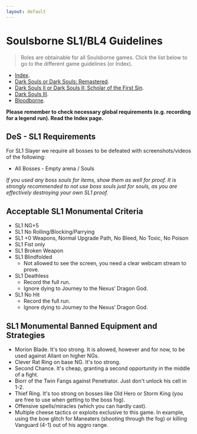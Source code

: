 ```yaml
---
layout: default
---
```


# Soulsborne SL1/BL4 Guidelines
> Roles are obtainable for all Soulsborne games. Click the list below to go to the different game guidelines (or Index).

 * [Index](./index.md).
 * [Dark Souls or Dark Souls: Remastered](./ds1.md).
 * [Dark Souls II or Dark Souls II: Scholar of the First Sin](./ds2.md).
 * [Dark Souls III](./ds3.md).
 * [Bloodborne](./bb.md).

**Please remember to check necessary global requirements (e.g. recording for a legend run). Read the Index page.**

## DeS - SL1 Requirements

For SL1 Slayer we require all bosses to be defeated with screenshots/videos of the following:

* All Bosses - Empty arena / Souls

_If you used any boss souls for items, show them as well for proof. It is strongly recommended to not use boss souls just for souls, as you are effectively destroying your own SL1 proof._

## Acceptable SL1 Monumental Criteria

- SL1 NG+5
- SL1 No Rolling/Blocking/Parrying
- SL1 +0 Weapons, Normal Upgrade Path, No Bleed, No Toxic, No Poison
- SL1 Fist only
- SL1 Broken Weapon
- SL1 Blindfolded
  - Not allowed to see the screen, you need a clear webcam stream to prove. 
- SL1 Deathless
  - Record the full run. 
  - Ignore dying to Journey to the Nexus’ Dragon God. 
- SL1 No Hit
  - Record the full run. 
  - Ignore dying to Journey to the Nexus’ Dragon God.


## SL1 Monumental Banned Equipment and Strategies

* Morion Blade. It's too strong. It is allowed, however and for now, to be used against Allant on higher NGs.
* Clever Rat Ring on base NG. It's too strong.
* Second Chance. It's cheap, granting a second opportunity in the middle of a fight.
* Biorr of the Twin Fangs against Penetrator. Just don't unlock his cell in 1-2.
* Thief Ring. It's too strong on bosses like Old Hero or Storm King (you are free to use when getting to the boss fog).
* Offensive spells/miracles (which you can hardly cast). 
* Multiple cheese tactics or exploits exclusive to this game. In example, using the bow glitch for Maneaters (shooting through the fog) or killing Vanguard (4-1) out of his aggro range.
